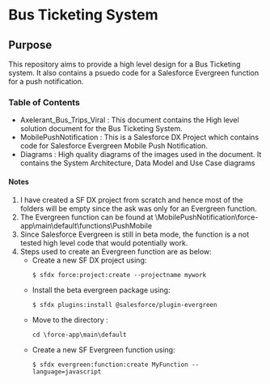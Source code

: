 # Bus Ticketing System

## Purpose

This repository aims to provide a high level design for a Bus Ticketing system. It also contains a psuedo code for a Salesforce Evergreen function for a push notification.

### Table of Contents

- Axelerant_Bus_Trips_Viral : This document contains the High level solution document for the Bus Ticketing System.
- MobilePushNotification : This is a Salesforce DX Project which contains code for Salesforce Evergreen Mobile Push Notification.
- Diagrams : High quality diagrams of the images used in the document. It contains the System Architecture, Data Model and Use Case diagrams

#### Notes

1. I have created a SF DX project from scratch and hence most of the folders will be empty since the ask was only for an Evergreen function.
2. The Evergreen function can be found at \MobilePushNotification\force-app\main\default\functions\PushMobile
3. Since Salesforce Evergreen is still in beta mode, the function is a not tested high level code that would potentially work.
4. Steps used to create an Evergreen function are as below:
	- Create a new SF DX project using: 
		```
		$ sfdx force:project:create --projectname mywork
		```
	- Install the beta evergreen package using:
		```
		$ sfdx plugins:install @salesforce/plugin-evergreen
		```
	- Move to the directory : 
		```
		cd \force-app\main\default
		```
	- Create a new SF Evergreen function using:
		```
		$ sfdx evergreen:function:create MyFunction --language=javascript
		```
